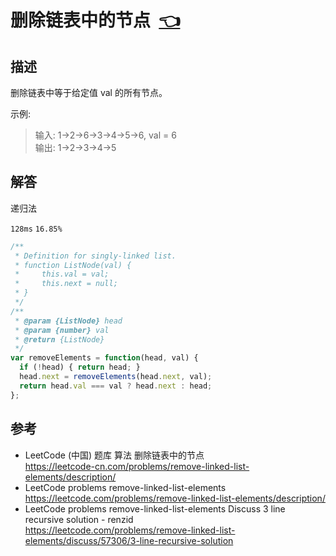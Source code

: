 # <a id="removeLinkedListElements"></a>删除链表中的节点&nbsp;&nbsp;[:point_left:][readme.problemSet.algorithm.removeLinkedListElements] #

## 描述 ##

删除链表中等于给定值 val 的所有节点。

示例:

> 输入: 1->2->6->3->4->5->6, val = 6  
> 输出: 1->2->3->4->5

## 解答 ##

递归法

`128ms` `16.85%`

```javascript
/**
 * Definition for singly-linked list.
 * function ListNode(val) {
 *     this.val = val;
 *     this.next = null;
 * }
 */
/**
 * @param {ListNode} head
 * @param {number} val
 * @return {ListNode}
 */
var removeElements = function(head, val) {
  if (!head) { return head; }
  head.next = removeElements(head.next, val);
  return head.val === val ? head.next : head;
};
```

## 参考 ##

* LeetCode (中国) 题库 算法 删除链表中的节点  
  <https://leetcode-cn.com/problems/remove-linked-list-elements/description/>
* LeetCode problems remove-linked-list-elements  
  <https://leetcode.com/problems/remove-linked-list-elements/description/>
* LeetCode problems remove-linked-list-elements Discuss 3 line recursive solution - renzid  
  <https://leetcode.com/problems/remove-linked-list-elements/discuss/57306/3-line-recursive-solution>

<!-- 链接 开始 -->
[readme.problemSet.algorithm.removeLinkedListElements]: ../../README.md#problemSet.algorithm.removeLinkedListElements "README"
<!-- 链接 结束 -->